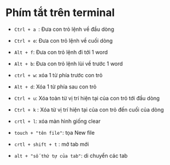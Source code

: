 # Phím tắt trên terminal
+ `Ctrl + a `: Đưa con trỏ lệnh về đầu dòng
+ `Ctrl + e`: Đưa con trỏ lệnh về cuối dòng

+ `Alt + f`: Đưa con trỏ lệnh đi tới 1 word
+ `Alt + b`: Đưa con trỏ lệnh lùi về trước 1 word

+ `ctrl + w`: xóa 1 từ phía trước con trỏ
+ `Alt + d`: Xóa 1 từ phía sau con trỏ

+ `Ctrl + u`: Xóa toàn từ vị trí hiện tại của con trỏ tới đầu dòng
+ `Ctrl + k` : Xóa từ vị trí hiện tại của con trỏ đến cuối của dòng
+ `crtl + l`: xóa màn hình giống clear

+ `touch + "tên file"`: tọa New file
+ `crtl + shift + t` : mở tab mới
+ `alt + "số thứ tự của tab"`: di chuyển các tab